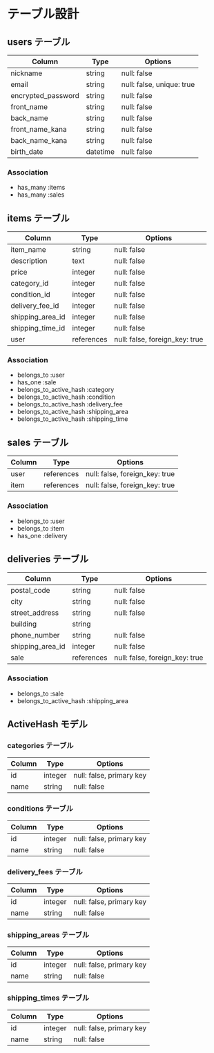 # テーブル設計

## users テーブル

| Column             | Type     | Options                   |
| ------------------ | -------- | ------------------------- |
| nickname           | string   | null: false               |
| email              | string   | null: false, unique: true |
| encrypted_password | string   | null: false               |
| front_name         | string   | null: false               |
| back_name          | string   | null: false               |
| front_name_kana    | string   | null: false               |
| back_name_kana     | string   | null: false               |
| birth_date         | datetime | null: false               |


### Association

- has_many :items
- has_many :sales

## items テーブル

| Column           | Type       | Options                        |
| ---------------- | ---------- | ------------------------------ |
| item_name        | string     | null: false                    |
| description      | text       | null: false                    |
| price            | integer    | null: false                    |
| category_id      | integer    | null: false                    |
| condition_id     | integer    | null: false                    |
| delivery_fee_id  | integer    | null: false                    |
| shipping_area_id | integer    | null: false                    |
| shipping_time_id | integer    | null: false                    |
| user             | references | null: false, foreign_key: true |

### Association

- belongs_to :user
- has_one :sale
- belongs_to_active_hash :category
- belongs_to_active_hash :condition
- belongs_to_active_hash :delivery_fee
- belongs_to_active_hash :shipping_area
- belongs_to_active_hash :shipping_time

## sales テーブル

| Column             | Type       | Options                        |
| ------------------ | ---------- | ------------------------------ |
| user               | references | null: false, foreign_key: true |
| item               | references | null: false, foreign_key: true |

### Association

- belongs_to :user
- belongs_to :item
- has_one :delivery

## deliveries テーブル

| Column           | Type       | Options                        |
| -----------------| ---------- | ------------------------------ |
| postal_code      | string     | null: false                    |
| city             | string     | null: false                    |
| street_address   | string     | null: false                    |
| building         | string     |                                |
| phone_number     | string     | null: false                    |
| shipping_area_id | integer    | null: false                    |
| sale             | references | null: false, foreign_key: true |

### Association

- belongs_to :sale
- belongs_to_active_hash :shipping_area

## ActiveHash モデル

### categories テーブル

| Column      | Type    | Options                   |
| ----------- | ------- | ------------------------- |
| id          | integer | null: false, primary key  |
| name        | string  | null: false               |

### conditions テーブル

| Column      | Type    | Options                   |
| ----------- | ------- | ------------------------- |
| id          | integer | null: false, primary key  |
| name        | string  | null: false               |

### delivery_fees テーブル

| Column      | Type    | Options                   |
| ----------- | ------- | ------------------------- |
| id          | integer | null: false, primary key  |
| name        | string  | null: false               |

### shipping_areas テーブル

| Column      | Type    | Options                   |
| ----------- | ------- | ------------------------- |
| id          | integer | null: false, primary key  |
| name        | string  | null: false               |

### shipping_times テーブル

| Column      | Type    | Options                   |
| ----------- | ------- | ------------------------- |
| id          | integer | null: false, primary key  |
| name        | string  | null: false               |
